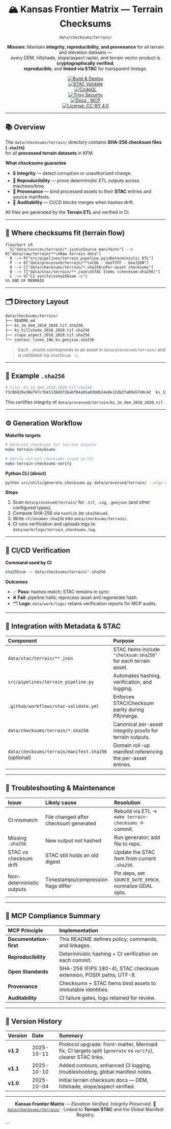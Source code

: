 <div align="center">

# 🏔️ Kansas Frontier Matrix — Terrain Checksums  
`data/checksums/terrain/`

**Mission:** Maintain **integrity, reproducibility, and provenance** for all terrain and elevation datasets —  
every DEM, hillshade, slope/aspect raster, and terrain vector product is **cryptographically verified**,  
**reproducible**, and **linked via STAC** for transparent lineage.

[![Build & Deploy](https://img.shields.io/github/actions/workflow/status/bartytime4life/Kansas-Frontier-Matrix/site.yml?label=Build%20%26%20Deploy)](../../../.github/workflows/site.yml)  
[![STAC Validate](https://img.shields.io/badge/STAC-validate-blue)](../../../.github/workflows/stac-validate.yml)  
[![CodeQL](https://img.shields.io/github/actions/workflow/status/bartytime4life/Kansas-Frontier-Matrix/codeql.yml?label=CodeQL)](../../../.github/workflows/codeql.yml)  
[![Trivy Security](https://img.shields.io/github/actions/workflow/status/bartytime4life/Kansas-Frontier-Matrix/trivy.yml?label=Trivy%20Security)](../../../.github/workflows/trivy.yml)  
[![Docs · MCP](https://img.shields.io/badge/Docs-MCP-blue)](../../../docs/)  
[![License: CC-BY 4.0](https://img.shields.io/badge/License-CC--BY%204.0-green)](../../../LICENSE)

</div>

---

## 📚 Overview

The `data/checksums/terrain/` directory contains **SHA-256 checksum files (`.sha256`)**  
for all **processed terrain datasets** in KFM.

**What checksums guarantee**

- 🔒 **Integrity** — detect corruption or unauthorized change.  
- 🔁 **Reproducibility** — prove deterministic ETL outputs across machines/time.  
- 🔗 **Provenance** — bind processed assets to their **STAC** entries and source manifests.  
- 🧮 **Auditability** — CI/CD blocks merges when hashes drift.

All files are generated by the **Terrain ETL** and verified in CI.

---

## 🧭 Where checksums fit (terrain flow)

```mermaid
flowchart LR
  S["data/sources/terrain/*.json\nSource manifests"] --> R["data/raw/terrain/**\nRaw terrain data"]
  R --> P["src/pipelines/terrain_pipeline.py\nDeterministic ETL"]
  P --> O["data/processed/terrain/**\nCOG · GeoTIFF · GeoJSON"]
  O --> C["data/checksums/terrain/*.sha256\nPer-asset checksums"]
  O --> T["data/stac/terrain/**.json\nSTAC Items (checksum:sha256)"]
  C --> V["CI verify\nsha256sum -c"]
%% END OF MERMAID
````

<!-- END OF MERMAID -->

---

## 🗂️ Directory Layout

```bash
data/checksums/terrain/
├── README.md
├── ks_1m_dem_2018_2020.tif.sha256
├── ks_hillshade_2018_2020.tif.sha256
├── slope_aspect_2018_2020.tif.sha256
└── contour_lines_10m_ks.geojson.sha256
```

> Each `.sha256` corresponds to an asset in `data/processed/terrain/` and is validated via `sha256sum -c`.

---

## 🔐 Example `.sha256`

```bash
# File: ks_1m_dem_2018_2020.tif.sha256
f3c0b929a38ef47c7b41138dd726abf84a65a03b8b24e8e12db2fa89a5740c42  ks_1m_dem_2018_2020.tif
```

This certifies integrity of `data/processed/terrain/ks_1m_dem_2018_2020.tif`.

---

## ⚙️ Generation Workflow

**Makefile targets**

```bash
# Generate checksums for terrain outputs
make terrain-checksums

# Verify terrain checksums (used in CI)
make terrain-checksums-verify
```

**Python CLI (direct)**

```bash
python src/utils/generate_checksums.py data/processed/terrain/ --algo sha256
```

**Steps**

1. Scan `data/processed/terrain/` for `.tif`, `.cog`, `.geojson` (and other configured types).
2. Compute SHA-256 via `hashlib` (or `sha256sum`).
3. Write `<filename>.sha256` into `data/checksums/terrain/`.
4. CI runs verification and uploads logs to `data/work/logs/terrain_checksums.log`.

---

## 🧰 CI/CD Verification

**Command used by CI**

```bash
sha256sum -c data/checksums/terrain/*.sha256
```

**Outcomes**

* ✅ **Pass:** hashes match; STAC remains in sync.
* ❌ **Fail:** pipeline halts; reprocess asset and regenerate hash.
* 🗂️ **Logs:** `data/work/logs/` retains verification reports for MCP audits.

---

## 🔗 Integration with Metadata & STAC

| Component                                           | Purpose                                                        |
| :-------------------------------------------------- | :------------------------------------------------------------- |
| `data/stac/terrain/**.json`                         | STAC Items include `"checksum:sha256"` for each terrain asset. |
| `src/pipelines/terrain_pipeline.py`                 | Automates hashing, verification, and logging.                  |
| `.github/workflows/stac-validate.yml`               | Enforces STAC/Checksum parity during PR/merge.                 |
| `data/checksums/terrain/*.sha256`                   | Canonical per-asset integrity proofs for terrain outputs.      |
| `data/checksums/terrain/manifest.sha256` (optional) | Domain roll-up manifest referencing the per-asset entries.     |

---

## 🧩 Troubleshooting & Maintenance

| Issue                     | Likely cause                          | Resolution                                              |
| :------------------------ | :------------------------------------ | :------------------------------------------------------ |
| CI mismatch               | File changed after checksum generated | Rebuild via ETL → `make terrain-checksums` → commit.    |
| Missing `.sha256`         | New output not hashed                 | Run generator; add file to repo.                        |
| STAC vs checksum drift    | STAC still holds an old digest        | Update the STAC Item from current `.sha256`.            |
| Non-deterministic outputs | Timestamps/compression flags differ   | Pin deps, set `SOURCE_DATE_EPOCH`, normalize GDAL opts. |

---

## 🧠 MCP Compliance Summary

| MCP Principle           | Implementation                                                     |
| :---------------------- | :----------------------------------------------------------------- |
| **Documentation-first** | This README defines policy, commands, and linkages.                |
| **Reproducibility**     | Deterministic hashing + CI verification on each commit.            |
| **Open Standards**      | SHA-256 (FIPS 180-4), STAC checksum extension, POSIX paths, UTF-8. |
| **Provenance**          | Checksums + STAC Items bind assets to immutable identities.        |
| **Auditability**        | CI failure gates, logs retained for review.                        |

---

## 📅 Version History

| Version  | Date       | Summary                                                                                                     |
| :------- | :--------- | :---------------------------------------------------------------------------------------------------------- |
| **v1.2** | 2025-10-11 | Protocol upgrade: front-matter, Mermaid fix, CI targets split (`generate` vs `verify`), clearer STAC links. |
| **v1.1** | 2025-10-10 | Added contours, enhanced CI logging, troubleshooting, global manifest notes.                                |
| **v1.0** | 2025-10-04 | Initial terrain checksum docs — DEM, hillshade, slope/aspect verified.                                      |

---

<div align="center">

**Kansas Frontier Matrix** — *Elevation Verified, Integrity Preserved.*
📍 [`data/checksums/terrain/`](.) · Linked to **Terrain STAC** and the Global Manifest Registry.

</div>
```
